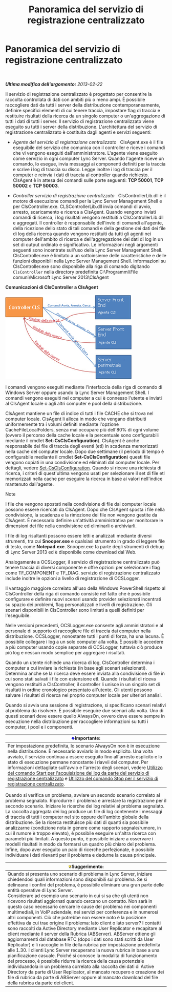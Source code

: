 ﻿---
title: Panoramica del servizio di registrazione centralizzato
TOCTitle: Panoramica del servizio di registrazione centralizzato
ms:assetid: 975718a0-f3e3-404d-9453-6224e73bfdd0
ms:mtpsurl: https://technet.microsoft.com/it-it/library/JJ688145(v=OCS.15)
ms:contentKeyID: 49887669
ms.date: 08/24/2015
mtps_version: v=OCS.15
ms.translationtype: HT
---

# Panoramica del servizio di registrazione centralizzato

 

_**Ultima modifica dell'argomento:** 2013-02-22_

Il servizio di registrazione centralizzato è progettato per consentire la raccolta controllata di dati con ambiti più o meno ampi. È possibile raccogliere dati da tutti i server della distribuzione contemporaneamente, definire specifici elementi di cui tenere traccia, impostare flag di traccia e restituire risultati della ricerca da un singolo computer o un'aggregazione di tutti i dati di tutti i server. Il servizio di registrazione centralizzato viene eseguito su tutti i server della distribuzione. L'architettura del servizio di registrazione centralizzato è costituita dagli agenti e servizi seguenti:

  - *Agente del servizio di registrazione centralizzato*   ClsAgent.exe è il file eseguibile del servizio che comunica con il controller e riceve i comandi che vi vengono eseguiti dall'amministratore. L'agente viene eseguito come servizio in ogni computer Lync Server. Quando l'agente riceve un comando, lo esegue, invia messaggi ai componenti definiti per la traccia e scrive i log di traccia su disco. Legge inoltre i log di traccia per il computer e reinvia i dati di traccia al controller quando richiesto. ClsAgent è in attesa dei comandi sulle porte seguenti: **TCP 50001**, **TCP 50002** e **TCP 50003**.

  - *Controller servizio di registrazione centralizzato*   ClsControllerLib.dll è il motore di esecuzione comandi per la Lync Server Management Shell e per ClsController.exe. CLSControllerLib.dll invia comandi di avvio, arresto, scaricamento e ricerca a ClsAgent. Quando vengono inviati comandi di ricerca, i log risultati vengono restituiti a ClsControllerLib.dll e aggregati. Il controller è responsabile dell'invio di comandi all'agente, della ricezione dello stato di tali comandi e della gestione dei dati dei file di log della ricerca quando vengono restituiti da tutti gli agenti nei computer dell'ambito di ricerca e dell'aggregazione dei dati di log in un set di output ordinato e significativo. Le informazioni negli argomenti seguenti sono incentrate sull'uso della Lync Server Management Shell. ClsController.exe è limitato a un sottoinsieme delle caratteristiche e delle funzioni disponibili nella Lync Server Management Shell. Informazioni su ClsController.exe sono disponibile alla riga di comando digitando `ClsController` nella directory predefinita C:\\Programmi\\File comuni\\Microsoft Lync Server 2013\\ClsAgent

**Comunicazioni di ClsController a ClsAgent**

![Relazione tra CLSController e CLSAgent.](images/JJ688145.68c90811-5cf9-4a84-95b7-ea9ffc61eac4(OCS.15).jpg "Relazione tra CLSController e CLSAgent.")

I comandi vengono eseguiti mediante l'interfaccia della riga di comando di Windows Server oppure usando la Lync Server Management Shell. I comandi vengono eseguiti nel computer a cui è connesso l'utente e inviati al ClsAgent locale o agli altri computer e pool della distribuzione.

ClsAgent mantiene un file di indice di tutti i file CACHE che si trova nel computer locale. ClsAgent li alloca in modo che vengano distribuiti uniformemente tra i volumi definiti mediante l'opzione CacheFileLocalFolders, senza mai occupare più dell'80% di ogni volume (ovvero il percorso della cache locale e la percentuale sono configurabili mediante il cmdlet **Set-CsClsConfiguration**). ClsAgent è anche responsabile dei file di traccia degli eventi (etl) in scadenza memorizzati nella cache del computer locale. Dopo due settimane (il periodo di tempo è configurabile mediante il cmdlet **Set-CsClsConfiguration**) questi file vengono copiati in una condivisione ed eliminati dal computer locale. Per dettagli, vedere [Set-CsClsConfiguration](set-csclsconfiguration.md). Quando si riceve una richiesta di ricerca, i criteri di quest'ultima vengono usati per selezionare il set di file etl memorizzati nella cache per eseguire la ricerca in base ai valori nell'indice mantenuto dall'agente.


> [!NOTE]
> I file che vengono spostati nella condivisione di file dal computer locale possono essere ricercati da ClsAgent. Dopo che ClsAgent sposta i file nella condivisione, la scadenza e la rimozione dei file non vengono gestite da ClsAgent. È necessario definire un'attività amministrativa per monitorare le dimensioni dei file nella condivisione ed eliminarli o archiviarli.



I file di log risultanti possono essere letti e analizzati mediante diversi strumenti, tra cui **Snooper.exe** e qualsiasi strumento in grado di leggere file di testo, come **Notepad.exe**. Snooper.exe fa parte degli strumenti di debug di Lync Server 2013 ed è disponibile come download dal Web.

Analogamente a OCSLogger, il servizio di registrazione centralizzato può tenere traccia di diversi componente e offre opzioni per selezionare i flag come TF\_COMPONENT e TF\_DIAG. servizio di registrazione centralizzato include inoltre le opzioni a livello di registrazione di OCSLogger.

Il vantaggio maggiore correlato all'uso della Windows PowerShell rispetto al ClsController della riga di comando consiste nel fatto che è possibile configurare e definire nuovi scenari usando provider selezionati incentrati su spazio dei problemi, flag personalizzati e livelli di registrazione. Gli scenari disponibili in ClsController sono limitati a quelli definiti per l'eseguibile.

Nelle versioni precedenti, OCSLogger.exe consente agli amministratori e al personale di supporto di raccogliere file di traccia dai computer nella distribuzione. OCSLogger, nonostante tutti i punti di forza, ha una lacuna. È possibile collegare i log a un solo computer alla volta. È possibile accedere a più computer usando copie separate di OCSLogger, tuttavia ciò produce più log e nessun modo semplice per aggregare i risultati.

Quando un utente richiede una ricerca di log, ClsController determina i computer a cui inviare la richiesta (in base agli scenari selezionati). Determina anche se la ricerca deve essere inviata alla condivisione di file in cui sono stati salvati i file con estensione etl. Quando i risultati di riceva vengono restituiti a ClsController, il controller li unisce in un singolo set di risultati in ordine cronologico presentato all'utente. Gli utenti possono salvare i risultati di ricerca nel proprio computer locale per ulteriori analisi.

Quando si avvia una sessione di registrazione, si specificano scenari relativi al problema da risolvere. È possibile eseguire due scenari alla volta. Uno di questi scenari deve essere quello AlwaysOn, ovvero deve essere sempre in esecuzione nella distribuzione per raccogliere informazioni su tutti i computer, i pool e i componenti.

<table>
<thead>
<tr class="header">
<th><img src="images/Gg412908.important(OCS.15).gif" title="important" alt="important" />Importante:</th>
</tr>
</thead>
<tbody>
<tr class="odd">
<td>Per impostazione predefinita, lo scenario AlwaysOn non è in esecuzione nella distribuzione. È necessario avviarlo in modo esplicito. Una volta avviato, il servizio continua a essere eseguito fino all'arresto esplicito e lo stato di esecuzione permane nonostante i riavvii del computer. Per informazioni dettagliate sull'avvio e l'arresto degli scenari, vedere <a href="lync-server-2013-using-start-for-the-centralized-logging-service-to-capture-logs.md">Utilizzo del comando Start per l'acquisizione dei log da parte del servizio di registrazione centralizzato</a> e <a href="lync-server-2013-using-stop-for-the-centralized-logging-service.md">Utilizzo del comando Stop per il servizio di registrazione centralizzato</a>.</td>
</tr>
</tbody>
</table>


Quando si verifica un problema, avviare un secondo scenario correlato al problema segnalato. Riprodurre il problema e arrestare la registrazione per il secondo scenario. Iniziare le ricerche dei log relativi al problema segnalato. La raccolta aggregata dei log produce un file di log contenente i messaggi di traccia di tutti i computer nel sito oppure dell'ambito globale della distribuzione. Se la ricerca restituisce più dati di quanti sia possibile analizzarne (condizione nota in genere come rapporto segnale/rumore, in cui il rumore è troppo elevato), è possibile eseguire un'altra ricerca con parametri più limitati. A questo punto, è possibile iniziare a osservare i modelli risultati in modo da formarsi un quadro più chiaro del problema. Infine, dopo aver eseguito un paio di ricerche perfezionate, è possibile individuare i dati rilevanti per il problema e dedurne la causa principale.

<table>
<thead>
<tr class="header">
<th><img src="images/Gg398201.tip(OCS.15).gif" title="tip" alt="tip" />Suggerimento:</th>
</tr>
</thead>
<tbody>
<tr class="odd">
<td>Quando si presenta uno scenario di problema in Lync Server, iniziare chiedendosi quali informazioni sono disponibili sul problema. Se si delineano i confini del problema, è possibile eliminare una gran parte delle entità operative di Lync Server.<br />
Considerare ad esempio uno scenario in cui si sa che gli utenti non ricevono risultati aggiornati quando cercano un contatto. Non sarà in questo caso necessario cercare le cause del problema nei componenti multimediali, in VoIP aziendale, nei servizi per conferenza e in numerosi altri componenti. Ciò che potrebbe non essere noto è la posizione effettiva da cui trae origine il problema: lato client o lato server? I contatti sono raccolti da Active Directory mediante User Replicator e recapitare al client mediante il server della Rubrica (ABServer). ABServer ottiene gli aggiornamenti dal database RTC (dopo i dati sono stati scritti da User Replicator) e li raccoglie in file della rubrica per impostazione predefinita alle 1.30. I clienti Lync Server recuperano la nuova rubrica in base a una pianificazione casuale. Poiché si conosce la modalità di funzionamento del processo, è possibile ridurre la ricerca della causa potenziale individuandola in un problema correlato alla raccolta dei dati di Active Directory da parte di User Replicator, al mancato recupero o creazione dei file di rubrica da parte di ABServer oppure al mancato download del file della rubrica da parte dei client.</td>
</tr>
</tbody>
</table>


